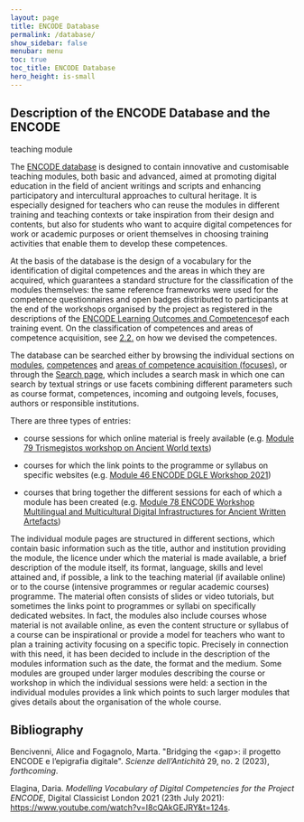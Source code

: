 ```yaml
---
layout: page
title: ENCODE Database
permalink: /database/
show_sidebar: false
menubar: menu
toc: true
toc_title: ENCODE Database
hero_height: is-small
---
```


## Description of the ENCODE Database and the ENCODE
teaching module

The [ENCODE database](https://gn.biblhertz.it/encode/)
is designed to contain innovative and customisable
teaching modules, both basic and advanced, aimed at promoting digital
education in the field of ancient writings and scripts and enhancing
participatory and intercultural approaches to cultural heritage. It is
especially designed for teachers who can reuse the modules in different
training and teaching contexts or take inspiration from their design and
contents, but also for students who want to acquire digital competences
for work or academic purposes or orient themselves in choosing training
activities that enable them to develop these competences.

At the basis of the database is the design of a vocabulary for the
identification of digital competences and the areas in which they are
acquired, which guarantees a standard structure for the classification
of the modules themselves: the same reference frameworks were used for
the competence questionnaires and open badges distributed to
participants at the end of the workshops organised by the project as
registered in the descriptions of the [<u>ENCODE Learning Outcomes and
Competences</u>](https://site.unibo.it/encode/en/training-events)of each training event.
On the classification of competences and areas of competence acquisition, see [2.2.](docs/competences.md)
on how we devised the competences.

The database can be searched either by browsing the individual sections on
[modules](https://gn.biblhertz.it/encode/modules), [competences](https://gn.biblhertz.it/encode/competences)
and [areas of competence acquisition (focuses)](https://gn.biblhertz.it/encode/focuses), or through the [Search page](https://gn.biblhertz.it/encode/search.html), which includes a search mask in which one can search by textual
strings or use facets combining different parameters such as course
format, competences, incoming and outgoing levels, focuses, authors or
responsible institutions.

There are three types of entries:

-   course sessions for which online material is freely available (e.g.
    [<u>Module 79 Trismegistos workshop on Ancient World
    texts</u>](https://encode.uni-hamburg.de/modules/m79))

-   courses for which the link points to the programme or syllabus on
    specific websites (e.g. [<u>Module 46 ENCODE DGLE Workshop
    2021</u>](https://encode.uni-hamburg.de/modules/m46))

-   courses that bring together the different sessions for each of which
    a module has been created (e.g. [<u>Module 78 ENCODE Workshop
    Multilingual and Multicultural Digital Infrastructures for Ancient
    Written Artefacts</u>](https://encode.uni-hamburg.de/modules/m78))

The individual module pages are structured in different sections, which
contain basic information such as the title, author and institution
providing the module, the licence under which the material is made
available, a brief description of the module itself, its format,
language, skills and level attained and, if possible, a link to the
teaching material (if available online) or to the course (intensive
programmes or regular academic courses) programme. The material often
consists of slides or video tutorials, but sometimes the links point to
programmes or syllabi on specifically dedicated websites. In fact, the
modules also include courses whose material is not available online, as
even the content structure or syllabus of a course can be inspirational
or provide a model for teachers who want to plan a training activity
focusing on a specific topic. Precisely in connection with this need, it
has been decided to include in the description of the modules
information such as the date, the format and the medium. Some modules
are grouped under larger modules describing the course or workshop in
which the individual sessions were held: a section in the individual
modules provides a link which points to such larger modules that gives
details about the organisation of the whole course.

## Bibliography

Bencivenni, Alice and Fogagnolo, Marta. "Bridging the
&lt;gap&gt;: il progetto ENCODE e l’epigrafia digitale". *Scienze
dell’Antichità* 29, no. 2 (2023), *forthcoming*.

Elagina, Daria. *Modelling Vocabulary of Digital Competencies
for the Project ENCODE*, Digital Classicist London 2021 (23th July
2021):
[<u>https://www.youtube.com/watch?v=I8cQAkGEJRY&t=124s</u>](https://www.youtube.com/watch?v=I8cQAkGEJRY&t=124s).
